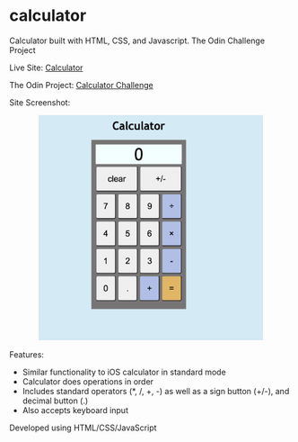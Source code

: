 # calculator
Calculator built with HTML, CSS, and Javascript. The Odin Challenge Project

Live Site: [Calculator](https://kaykaym01.github.io/calculator/)

The Odin Project: [Calculator Challenge](https://www.theodinproject.com/lessons/foundations-calculator)

Site Screenshot:
<p align="center">
<img src="./img/site-screenshot.png" width="400" height="400">
</p>

Features:
* Similar functionality to iOS calculator in standard mode
* Calculator does operations in order 
* Includes standard operators (*, /, +, -) as well as a sign button (+/-), and decimal button (.)
* Also accepts keyboard input

Developed using HTML/CSS/JavaScript